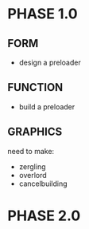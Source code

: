 

# PHASE 1.0 

## FORM

* design a preloader

## FUNCTION

* build a preloader 

## GRAPHICS 

need to make:
* zergling
* overlord
* cancelbuilding

# PHASE 2.0
